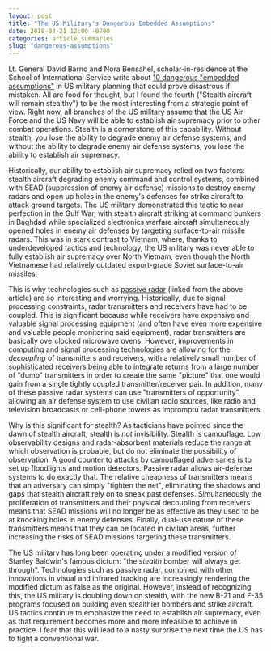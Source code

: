 ```yaml
---
layout: post
title: "The US Military's Dangerous Embedded Assumptions"
date: 2018-04-21 12:00 -0700
categories: article_summaries
slug: "dangerous-assumptions"
---
```

Lt. General David Barno and Nora Bensahel, scholar-in-residence at the School of International Service write about [10 dangerous "embedded assumptions"](https://warontherocks.com/2018/04/the-u-s-militarys-dangerous-embedded-assumptions/) in US military planning that could prove disastrous if mistaken. All are food for thought, but I found the fourth ("Stealth aircraft will remain stealthy") to be the most interesting from a strategic point of view. Right now, all branches of the US military assume that the US Air Force and the US Navy will be able to establish air supremacy prior to other combat operations. Stealth is a cornerstone of this capability. Without stealth, you lose the ability to degrade enemy air defense systems, and without the ability to degrade enemy air defense systems, you lose the ability to establish air supremacy.

Historically, our ability to establish air supremacy relied on two factors: stealth aircraft degrading enemy command and control systems, combined with SEAD (suppression of enemy air defense) missions to destroy enemy radars and open up holes in the enemy's defenses for strike aircraft to attack ground targets. The US military demonstrated this tactic to near perfection in the Gulf War, with stealth aircraft striking at command bunkers in Baghdad while specialized electronics warfare aircraft simultaneously opened holes in enemy air defenses by targeting surface-to-air missile radars. This was in stark contrast to Vietnam, where, thanks to underdeveloped tactics and technology, the US military was never able to fully establish air supremacy over North Vietnam, even though the North Vietnamese had relatively outdated export-grade Soviet surface-to-air missiles.

This is why technologies such as [passive radar](http://www.dtic.mil/dtic/tr/fulltext/u2/a515506.pdf) (linked from the above article) are so interesting and worrying. Historically, due to signal processing constraints, radar transmitters and receivers have had to be coupled. This is significant because while receivers have expensive and valuable signal processing equipment (and often have even more expensive and valuable people monitoring said equipment), radar transmitters are basically overclocked microwave ovens. However, improvements in computing and signal processing technologies are allowing for the *decoupling* of transmitters and receivers, with a relatively small number of sophisticated receivers being able to integrate returns from a large number of "dumb" transmitters in order to create the same "picture" that one would gain from a single tightly coupled transmitter/receiver pair. In addition, many of these passive radar systems can use "transmitters of opportunity", allowing an air defense system to use civilian radio sources, like radio and television broadcasts or cell-phone towers as impromptu radar transmitters.

Why is this significant for stealth? As tacticians have pointed since the dawn of stealth aircraft, stealth is *not* invisibility. Stealth is camouflage. Low observability designs and radar-absorbent materials reduce the range at which observation is probable, but do not eliminate the possibility of observation. A good counter to attacks by camouflaged adversaries is to set up floodlights and motion detectors. Passive radar allows air-defense systems to do exactly that. The relative cheapness of transmitters means that an adversary can simply "tighten the net", eliminating the shadows and gaps that stealth aircraft rely on to sneak past defenses. Simultaneously the proliferation of transmitters and their physical decoupling from receivers means that SEAD missions will no longer be as effective as they used to be at knocking holes in enemy defenses. Finally, dual-use nature of these transmitters means that they can be located in civilian areas, further increasing the risks of SEAD missions targeting these transmitters.

The US military has long been operating under a modified version of Stanley Baldwin's famous dictum: "the *stealth* bomber will always get through". Technologies such as passive radar, combined with other innovations in visual and infrared tracking are increasingly rendering the modified dictum as false as the original. However, instead of recognizing this, the US military is doubling down on stealth, with the new B-21 and F-35 programs focused on building even stealthier bombers and strike aircraft. US tactics continue to emphasize the need to establish air supremacy, even as that requirement becomes more and more infeasible to achieve in practice. I fear that this will lead to a nasty surprise the next time the US has to fight a conventional war.

